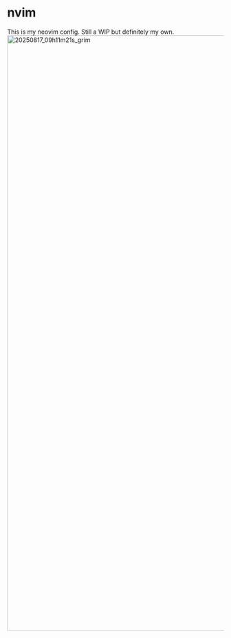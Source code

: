 # nvim
  This is my neovim config. Still a WIP but definitely my own.
<img width="2535" height="1384" alt="20250817_09h11m21s_grim" src="https://github.com/user-attachments/assets/5bec3db5-35f8-49f0-80d5-deb59886de10" />
